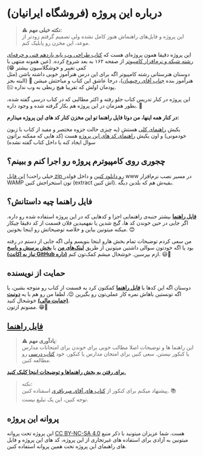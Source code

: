 # درباره این پروژه (فروشگاه ایرانیان)

> ⚠️ **نکته خیلی مهم:**  
> این پروژه و فایل‌های راهنماش هنوز کامل نشده ولی تصمیم گرفتم زودتر از موعد، این مخزن رو پابلیک کنم.

این پروژه دقیقا همون پروژه‌ای هست که [کتاب طراحی وب پایه یازدهم فنی و حرفه‌ای رشته شبکه و نرم‌افزار کامپیوتر](http://www.chap.sch.ir/books/12532) از صفحه ۱۶۲ به بعد شروع کرده. (عین همونه منتهی با کمی تغییر و خوشگلاسیون بیشتر 😁)  
دوستان هنرستانی رشته کامپیوتر اگه برای این درس هنرآموز خوبی داشته باشن (مثل هنرآموز بنده [جناب آقای رحیمیان](http://aparat.ir/sweb11))، درجا عاشق این کتاب و مباحثش میشن 🫠 (البته بجز پودمان اولش که تقریبا هیچ ربطی به وب نداره 🤐).

این پروژه در کنار تدریس کتاب جلو رفته و اکثر مطالبی که در کتاب درسی گفته شده، بطور همزمان در این پروژه هم بکار گرفته شده و وجود داره. 🌱

**در کنار همه اینها، من دوتا فایل راهنما تو این مخزن کنار کد های این پروژه میذارم:**

یکیش [راهنمای کلی](./guide.md) هستش (یه چیزی حالت جزوه مختصر و مفید از کتاب با زبون خودمونی) و اون یکیش [راهنمای کد های این پروژه](./project_guide.md) هست (کد هایی که ممکنه براتون سوال ایجاد کنه یا داخل کتاب گفته نشده)

## چجوری روی کامپیوترم پروژه رو اجرا کنم و ببینم؟

خیلی راحت! [این فایل zip رو دانلود کنین](https://github.com/AliAlmasi/iranianshop/archive/refs/heads/master.zip) و داخل فولدر www در مسیر نصب نرم‌افزار WAMP تون استخراجش کنین (extract اش کنین). بقیه‌ش هم که بلدین دیگه.

## فایل راهنما چیه داستانش؟

**[فایل راهنما](./guide.md)** بیشتر جنبه‌ی راهنمایی اجزا و کدهایی که در این پروژه استفاده شده رو داره. اگر جایی در حین خوندن کد ها، گیج شدین یا نفهمیدین فلان قسمت از کد دقیقا چیکار میکنه میتونین بیاین و خلاصه توضیحاتش رو اینجا بخونین. 😊

من سعی کردم توضیحات تمام بخش هارو اینجا بنویسم ولی اگه جایی از دستم در رفته بود یا اگه خودتون سوالی داشتین میتونین از طریق **[لینک‌های من](http://al1almasi.ir)** یا **[بخش پرسش و پاسخ (نیاز به اکانت GitHub داره)](http://github.com/AliAlmasi/iranianshop/discussions/new?category=%D9%BE%D8%B1%D8%B3%D8%B4-%D9%88-%D9%BE%D8%A7%D8%B3%D8%AE)** ازم بپرسین. خوشحال میشم کمک‌تون کنم. 😃🤝

## حمایت از نویسنده

دوستان اگه این کدها یا **[فایل راهنما](./guide.md)** کمکتون کرد یه قسمت از کتاب رو متوجه بشین، یا اگه تونستین باهاش نمره کار عملی‌تون رو بگیرین 😉، لطفا من رو هم با یه **[دونیت (حمایت مالی)](http://donate.al1almasi.ir)** خوشحال کنید.  
ممنونم ازتون. 😁🤍

## [فایل راهنما](./guide.md)

> ⚠️ **یادآوری مهم**:  
> این راهنما ها و توضیحات اصلا مطالب خوبی برای خوندن برای امتحانات مدارس یا کنکور نیستن. سعی کنین برای امتحان مدارس یا کنکور، خود [کتاب درسی](http://www.chap.sch.ir/books/12532) رو مطالعه کنین.

**[برای رفتن به بخش راهنماها و توضیحات اینجا کلیک کنید.](./guide.md)**

> نکته:  
> پیشنهاد میکنم برای کنکور از [کتاب های آقای میرباقری](http://konkorfani.blog.ir) اسفتاده کنین. 📚  
> توجه کنین، این یک تبلیغ نیست.

## پروانه این پروژه

این پروژه تحت پروانه [CC BY-NC-SA 4.0](https://creativecommons.org/licenses/by-nc-sa/4.0/) هست. شما عزیزان میتونید با ذکر منبع میتونین به آزادی برای استفاده های غیرتجاری از این پروژه، کد های این پروژه و فایل های راهنمای این پروژه تحت همین پروانه استفاده کنین.
